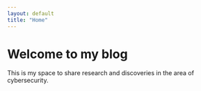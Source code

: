 ```yaml
---
layout: default
title: "Home"
---
```

# Welcome to my blog

This is my space to share research and discoveries in the area of ​​cybersecurity.
